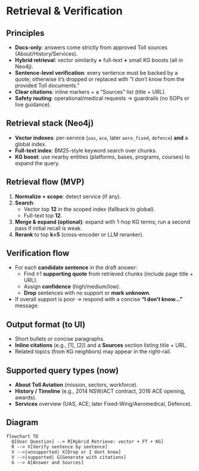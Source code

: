 # Retrieval & Verification

## Principles
- **Docs-only**: answers come strictly from approved Toll sources (About/History/Services).
- **Hybrid retrieval**: vector similarity **+** full-text **+** small KG boosts (all in Neo4j).
- **Sentence-level verification**: every sentence must be backed by a quote; otherwise it’s dropped or replaced with “I don’t know from the provided Toll documents.”
- **Clear citations**: inline markers + a “Sources” list (title + URL).
- **Safety routing**: operational/medical requests → guardrails (no SOPs or live guidance).

## Retrieval stack (Neo4j)
- **Vector indexes**: per-service (`uas`, `ace`, later `aero_fixed`, `defence`) **and** a global index.
- **Full-text index**: BM25-style keyword search over chunks.
- **KG boost**: use nearby entities (platforms, bases, programs, courses) to expand the query.

## Retrieval flow (MVP)
1. **Normalize + scope**: detect service (if any).
2. **Search**:  
   - Vector top **12** in the scoped index (fallback to global).  
   - Full-text top **12**.  
3. **Merge & expand (optional)**: expand with 1-hop KG terms; run a second pass if initial recall is weak.
4. **Rerank** to top **k=5** (cross-encoder or LLM reranker).

## Verification flow
- For each **candidate sentence** in the draft answer:
  - Find ≥1 **supporting quote** from retrieved chunks (include page title + URL).
  - Assign **confidence** (high/medium/low).  
  - **Drop** sentences with no support or **mark unknown**.
- If overall support is poor → respond with a concise **“I don’t know…”** message.

## Output format (to UI)
- Short bullets or concise paragraphs.  
- **Inline citations** (e.g., [1], [2]) and a **Sources** section listing title + URL.  
- Related topics (from KG neighbors) may appear in the right-rail.

## Supported query types (now)
- **About Toll Aviation** (mission, sectors, workforce).  
- **History / Timeline** (e.g., 2014 NSW/ACT contract, 2016 ACE opening, awards).  
- **Services** overview (UAS, ACE; later Fixed-Wing/Aeromedical, Defence).

## Diagram
```mermaid
flowchart TD
  Q[User Question] --> R[Hybrid Retrieve: vector + FT + KG]
  R --> V[Verify sentence by sentence]
  V -->|unsupported| X[Drop or I dont know]
  V -->|supported| G[Generate with citations]
  G --> A[Answer and Sources]


